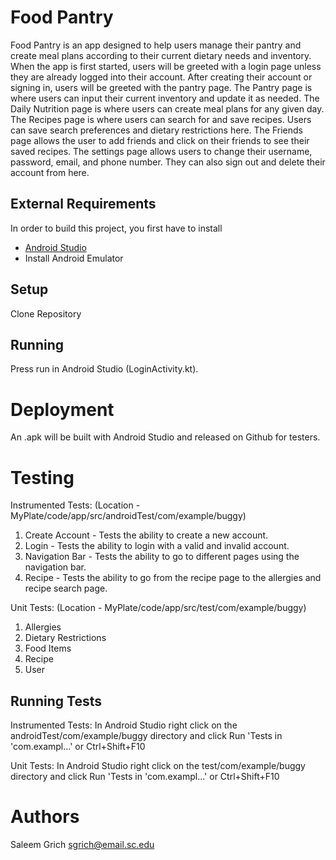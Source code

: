 # Food Pantry

Food Pantry is an app designed to help users manage their pantry and create meal plans according to their current dietary needs and inventory. When the app is first started, users will be greeted with a login page unless they are already logged into their account. After creating their account or signing in, users will be greeted with the pantry page. The Pantry page is where users can input their current inventory and update it as needed. The Daily Nutrition page is where users can create meal plans for any given day. The Recipes page is where users can search for and save recipes. Users can save search preferences and dietary restrictions here. The Friends page allows the user to add friends and click on their friends to see their saved recipes. The settings page allows users to change their username, password, email, and phone number. They can also sign out and delete their account from here.

## External Requirements

In order to build this project, you first have to install

* [Android Studio](https://developer.android.com/studio)
* Install Android Emulator

## Setup

Clone Repository

## Running

Press run in Android Studio (LoginActivity.kt).

# Deployment

An .apk will be built with Android Studio and released on Github for testers. 

# Testing

Instrumented Tests: (Location - MyPlate/code/app/src/androidTest/com/example/buggy)
1. Create Account - Tests the ability to create a new account.
2. Login - Tests the ability to login with a valid and invalid account.
3. Navigation Bar - Tests the ability to go to different pages using the navigation bar.
4. Recipe - Tests the ability to go from the recipe page to the allergies and recipe search page.

Unit Tests: (Location - MyPlate/code/app/src/test/com/example/buggy)
1. Allergies
2. Dietary Restrictions
3. Food Items
4. Recipe
5. User
   
## Running Tests

Instrumented Tests:
In Android Studio right click on the androidTest/com/example/buggy directory and click Run 'Tests in 'com.exampl...' or Ctrl+Shift+F10

Unit Tests:
In Android Studio right click on the test/com/example/buggy directory and click Run 'Tests in 'com.exampl...' or Ctrl+Shift+F10

# Authors
Saleem Grich sgrich@email.sc.edu
